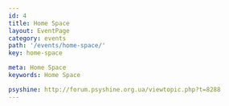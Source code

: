 ```yaml
---
id: 4
title: Home Space
layout: EventPage
category: events
path: '/events/home-space/'
key: home-space

meta: Home Space
keywords: Home Space

psyshine: http://forum.psyshine.org.ua/viewtopic.php?t=8288
---
```


